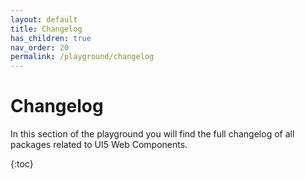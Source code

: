 ```yaml
---
layout: default
title: Changelog
has_children: true
nav_order: 20
permalink: /playground/changelog
---
```


# Changelog

In this section of the playground you will find the full changelog of all packages related to UI5 Web Components.

{:toc}

